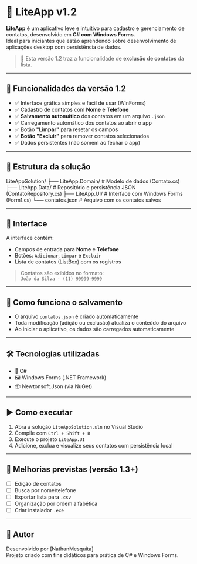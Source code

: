 # 📇 LiteApp v1.2

**LiteApp** é um aplicativo leve e intuitivo para cadastro e gerenciamento de contatos, desenvolvido em **C# com Windows Forms**.  
Ideal para iniciantes que estão aprendendo sobre desenvolvimento de aplicações desktop com persistência de dados.

> 🎉 Esta versão 1.2 traz a funcionalidade de **exclusão de contatos** da lista.

---

## 🚀 Funcionalidades da versão 1.2

- ✅ Interface gráfica simples e fácil de usar (WinForms)
- ✅ Cadastro de contatos com **Nome** e **Telefone**
- ✅ **Salvamento automático** dos contatos em um arquivo `.json`
- ✅ Carregamento automático dos contatos ao abrir o app
- ✅ Botão **"Limpar"** para resetar os campos
- ✅ **Botão "Excluir"** para remover contatos selecionados
- ✅ Dados persistentes (não somem ao fechar o app)

---

## 🧱 Estrutura da solução

LiteAppSolution/
├── LiteApp.Domain/ # Modelo de dados (Contato.cs)
├── LiteApp.Data/ # Repositório e persistência JSON (ContatoRepository.cs)
├── LiteApp.UI/ # Interface com Windows Forms (Form1.cs)
└── contatos.json # Arquivo com os contatos salvos

---

## 📸 Interface

A interface contém:

- Campos de entrada para **Nome** e **Telefone**
- Botões: `Adicionar`, `Limpar` e `Excluir`
- Lista de contatos (ListBox) com os registros

> Contatos são exibidos no formato:  
> `João da Silva - (11) 99999-9999`

---

## 💾 Como funciona o salvamento

- O arquivo `contatos.json` é criado automaticamente
- Toda modificação (adição ou exclusão) atualiza o conteúdo do arquivo
- Ao iniciar o aplicativo, os dados são carregados automaticamente

---

## 🛠️ Tecnologias utilizadas

- 🧩 C#
- 🖼️ Windows Forms (.NET Framework)
- 📦 Newtonsoft.Json (via NuGet)

---

## ▶️ Como executar

1. Abra a solução `LiteAppSolution.sln` no Visual Studio
2. Compile com `Ctrl + Shift + B`
3. Execute o projeto `LiteApp.UI`
4. Adicione, exclua e visualize seus contatos com persistência local

---

## 📌 Melhorias previstas (versão 1.3+)

- [ ] Edição de contatos
- [ ] Busca por nome/telefone
- [ ] Exportar lista para `.csv`
- [ ] Organização por ordem alfabética
- [ ] Criar instalador `.exe`

---

## 👤 Autor

Desenvolvido por [NathanMesquita]  
Projeto criado com fins didáticos para prática de C# e Windows Forms.
